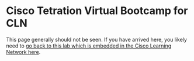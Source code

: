 # Cisco Tetration Virtual Bootcamp for CLN
  
This page generally should not be seen. If you have arrived here, you likely need to <a href="https://learningnetwork.cisco.com/s/learning-plan-detail-standard?ltui__urlRecordId=a1c3i000000koUhAAI&ltui__urlRedirect=learning-plan-detail-standard" target="_blank">go back to this lab which is embedded in the Cisco Learning Network here</a>. 